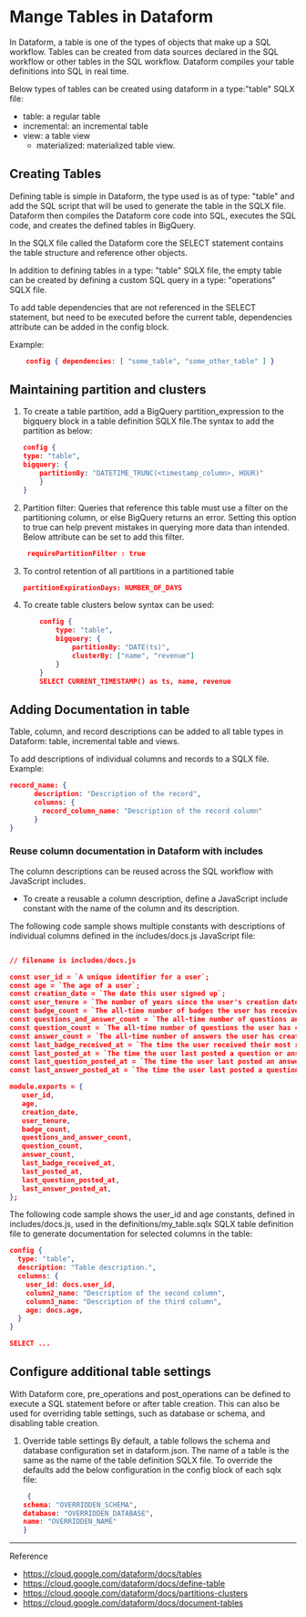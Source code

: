 # Mange Tables in Dataform

In Dataform, a table is one of the types of objects that make up a SQL workflow. Tables can be created from data sources declared in the SQL workflow or other tables in the SQL workflow. Dataform compiles your table definitions into SQL in real time.

Below types of tables can be created using dataform in a type:"table" SQLX file:

* table: a regular table
* incremental: an incremental table
* view: a table view
  * materialized: materialized table view.

## Creating Tables

Defining table is simple in Dataform, the type used is as of type: "table" and add the SQL script that will be used to generate the table in the SQLX file. Dataform then compiles the Dataform core code into SQL, executes the SQL code, and creates the defined tables in BigQuery.

In the SQLX file called the Dataform core the SELECT statement contains the table structure and reference other objects.

In addition to defining tables in a type: "table" SQLX file, the empty table can be created by defining a custom SQL query in a type: "operations" SQLX file.

To add table dependencies that are not referenced in the SELECT statement, but need to be executed before the current table, dependencies attribute can be added in the config block. 

Example:

``` json
    config { dependencies: [ "some_table", "some_other_table" ] }
```

## Maintaining partition and clusters

   1. To create a table partition, add a BigQuery partition_expression to the bigquery block in a table definition SQLX file.The syntax to add the partition as below:

        ``` json
        config {
        type: "table",
        bigquery: {
            partitionBy: "DATETIME_TRUNC(<timestamp_column>, HOUR)"
            }
        }
        ```

   2. Partition filter: Queries that reference this table must use a filter on the partitioning column, or else BigQuery returns an error. Setting this option to true can help prevent mistakes in querying more data than intended. Below attribute can be set to add this filter.

        ``` json
         requirePartitionFilter : true
        ```

   3. To control retention of all partitions in a partitioned table

        ``` json
        partitionExpirationDays: NUMBER_OF_DAYS
        ```

   4. To create table clusters below syntax can be used:

        ``` json
            config {
                type: "table",
                bigquery: {
                    partitionBy: "DATE(ts)",
                    clusterBy: ["name", "revenue"]
                }
            }
            SELECT CURRENT_TIMESTAMP() as ts, name, revenue
        ```

## Adding Documentation in table

Table, column, and record descriptions can be added to all table types in Dataform: table, incremental table and views.

To add descriptions of individual columns and records to a SQLX file. Example:

``` json
record_name: {
      description: "Description of the record",
      columns: {
        record_column_name: "Description of the record column"
      }
}
```

### Reuse column documentation in Dataform with includes

The column descriptions can be reused across the SQL workflow with JavaScript includes. 

* To create a reusable a column description, define a JavaScript include constant with the name of the column and its description.

The following code sample shows multiple constants with descriptions of individual columns defined in the includes/docs.js JavaScript file:

``` json

// filename is includes/docs.js

const user_id = `A unique identifier for a user`;
const age = `The age of a user`;
const creation_date = `The date this user signed up`;
const user_tenure = `The number of years since the user's creation date`;
const badge_count = `The all-time number of badges the user has received`;
const questions_and_answer_count = `The all-time number of questions and answers the user has created`;
const question_count = `The all-time number of questions the user has created`;
const answer_count = `The all-time number of answers the user has created`;
const last_badge_received_at = `The time the user received their most recent badge`;
const last_posted_at = `The time the user last posted a question or answer`;
const last_question_posted_at = `The time the user last posted an answer`;
const last_answer_posted_at = `The time the user last posted a question`;

module.exports = {
   user_id,
   age,
   creation_date,
   user_tenure,
   badge_count,
   questions_and_answer_count,
   question_count,
   answer_count,
   last_badge_received_at,
   last_posted_at,
   last_question_posted_at,
   last_answer_posted_at,
};
```

The following code sample shows the user_id and age constants, defined in includes/docs.js, used in the definitions/my_table.sqlx SQLX table definition file to generate documentation for selected columns in the table:

```json
config {
  type: "table",
  description: "Table description.",
  columns: {
    user_id: docs.user_id,
    column2_name: "Description of the second column",
    column3_name: "Description of the third column",
    age: docs.age,
  }
}

SELECT ...
```

## Configure additional table settings

With Dataform core,  pre_operations and post_operations can be defined to execute a SQL statement before or after table creation. This can also be used for overriding table settings, such as database or schema, and disabling table creation.

1. Override table settings
   By default, a table follows the schema and database configuration set in dataform.json. The name of a table is the same as the name of the table definition SQLX file. To override the defaults add the below configuration in the config block of each sqlx file:

    ```json
     {
    schema: "OVERRIDDEN_SCHEMA",
    database: "OVERRIDDEN_DATABASE",
    name: "OVERRIDDEN_NAME"
    }
    ```


---
Reference

* <https://cloud.google.com/dataform/docs/tables>
* <https://cloud.google.com/dataform/docs/define-table>
* <https://cloud.google.com/dataform/docs/partitions-clusters>
* <https://cloud.google.com/dataform/docs/document-tables>